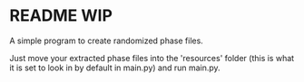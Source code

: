 # README WIP

A simple program to create randomized phase files.

Just move your extracted phase files into the 'resources' folder (this is what it is set to look in by default in main.py) and run main.py.